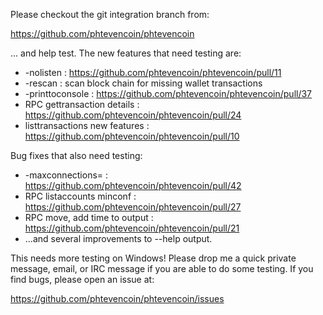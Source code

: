 Please checkout the git integration branch from:

https://github.com/phtevencoin/phtevencoin

... and help test.  The new features that need testing are:

* -nolisten : https://github.com/phtevencoin/phtevencoin/pull/11
* -rescan : scan block chain for missing wallet transactions
* -printtoconsole : https://github.com/phtevencoin/phtevencoin/pull/37
* RPC gettransaction details : https://github.com/phtevencoin/phtevencoin/pull/24
* listtransactions new features : https://github.com/phtevencoin/phtevencoin/pull/10

Bug fixes that also need testing:

* -maxconnections= : https://github.com/phtevencoin/phtevencoin/pull/42
* RPC listaccounts minconf : https://github.com/phtevencoin/phtevencoin/pull/27
* RPC move, add time to output : https://github.com/phtevencoin/phtevencoin/pull/21
* ...and several improvements to --help output.

This needs more testing on Windows!  Please drop me a quick private message, email, or IRC message if you are able to do some testing.  If you find bugs, please open an issue at:

https://github.com/phtevencoin/phtevencoin/issues
